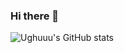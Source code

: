 ### Hi there 👋

![Ughuuu's GitHub stats](https://github-readme-stats.vercel.app/api?username=ughuuu)

